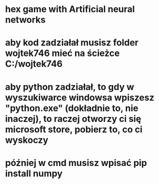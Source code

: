 # hex game with Artificial neural networks
 
# aby kod zadziałał musisz folder wojtek746 mieć na ścieżce C:/wojtek746
# aby python zadziałał, to gdy w wyszukiwarce windowsa wpiszesz "python.exe" (dokładnie to, nie inaczej), to raczej otworzy ci się microsoft store, pobierz to, co ci wyskoczy
# później w cmd musisz wpisać pip install numpy
